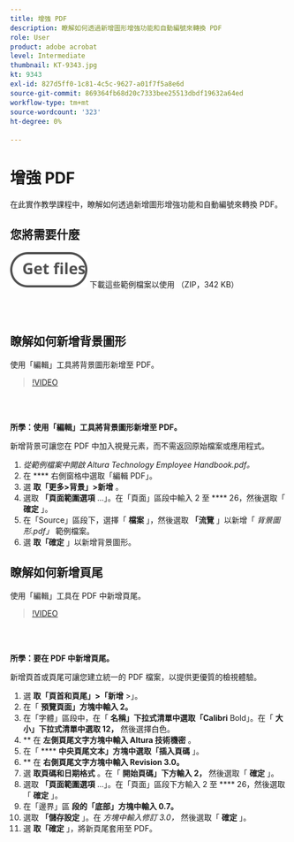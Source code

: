 ```yaml
---
title: 增強 PDF
description: 瞭解如何透過新增圖形增強功能和自動編號來轉換 PDF
role: User
product: adobe acrobat
level: Intermediate
thumbnail: KT-9343.jpg
kt: 9343
exl-id: 827d5ff0-1c81-4c5c-9627-a01f7f5a8e6d
source-git-commit: 869364fb68d20c7333bee25513dbdf19632a64ed
workflow-type: tm+mt
source-wordcount: '323'
ht-degree: 0%

---
```


# 增強 PDF

在此實作教學課程中，瞭解如何透過新增圖形增強功能和自動編號來轉換 PDF。

## 您將需要什麼

[![取得檔案 ](../assets/Getfiles.svg)](../assets/Enhance.zip)
下載這些範例檔案以使用 （ZIP，342 KB）

<br> 

## 瞭解如何新增背景圖形

使用「編輯」工具將背景圖形新增至 PDF。

>[!VIDEO](https://video.tv.adobe.com/v/338746?hidetitle=true)

<br> 

**所學：使用「編輯」工具將背景圖形新增至 PDF。**

新增背景可讓您在 PDF 中加入視覺元素，而不需返回原始檔案或應用程式。

1. *從範例檔案中開啟 Altura Technology Employee Handbook.pdf。*
1. 在 **** 右側窗格中選取「編輯 PDF」。
1. 選 **取「更多>背景」>新增** 。
1. 選取 **「頁面範圍選項** ...」。在「頁面」區段中輸入 2 至 **** 26，然後選取「 **確定** 」。
1. 在「Source」區段下，選擇「 **檔案** 」，然後選取 **「流覽** 」以新增「 *背景圖形.pdf」* 範例檔案。
1. 選 **取「確定** 」以新增背景圖形。

## 瞭解如何新增頁尾

使用「編輯」工具在 PDF 中新增頁尾。

>[!VIDEO](https://video.tv.adobe.com/v/338745?hidetitle=true)

<br> 

**所學：要在 PDF 中新增頁尾。**

新增頁首或頁尾可讓您建立統一的 PDF 檔案，以提供更優質的檢視體驗。

1. 選 **取「頁首和頁尾」>「新增** >」。
1. 在「 **預覽頁面」方塊中輸入 2。**
1. 在「字體」區段中，在「 **名稱」下拉式清單中選取「Calibri** Bold」。在「 **大小」下拉式清單中選取 12，** 然後選擇白色。
1. ** 在 **左側頁尾文字方塊中輸入 Altura 技術機密** 。
1. 在「 **** **中央頁尾文本」方塊中選取「插入頁碼** 」。
1. ** 在 **右側頁尾文字方塊中輸入 Revision 3.0。**
1. 選 **取頁碼和日期格式** 。在「 **開始頁碼」下方輸入 2，** 然後選取「 **確定** 」。
1. 選取 **「頁面範圍選項** ...」。在「頁面」區段下方輸入 2 至 **** 26，然後選取「 **確定** 」。
1. 在「邊界」區 **段的「底部」方塊中輸入 0.7。**
1. 選取 **「儲存設定** 」。在 *方塊中輸入修訂 3.0，* 然後選取「 **確定** 」。
1. 選 **取「確定** 」，將新頁尾套用至 PDF。
